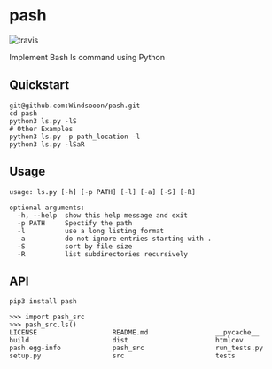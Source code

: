 # pash
![travis](https://travis-ci.org/Windsooon/pash.svg?branch=master)

Implement Bash ls command using Python

## Quickstart
    
    git@github.com:Windsooon/pash.git
    cd pash
    python3 ls.py -lS
    # Other Examples
    python3 ls.py -p path_location -l
    python3 ls.py -lSaR

## Usage

    usage: ls.py [-h] [-p PATH] [-l] [-a] [-S] [-R]

    optional arguments:
      -h, --help  show this help message and exit
      -p PATH     Spectify the path
      -l          use a long listing format
      -a          do not ignore entries starting with .
      -S          sort by file size
      -R          list subdirectories recursively

## API

    pip3 install pash

    >>> import pash_src
    >>> pash_src.ls()
    LICENSE                   README.md                 __pycache__               
    build                     dist                      htmlcov                   
    pash.egg-info             pash_src                  run_tests.py              
    setup.py                  src                       tests   
